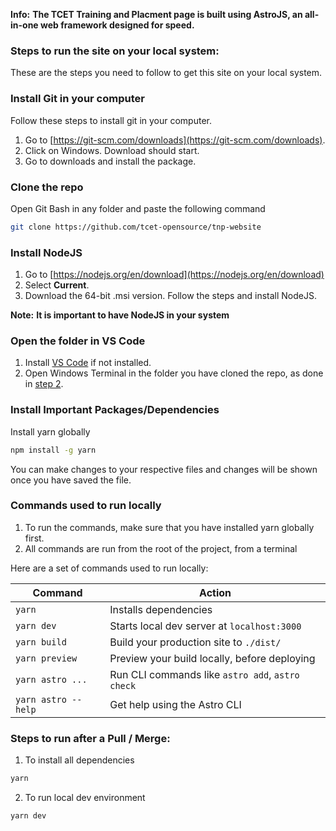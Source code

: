 **Info:**
**The TCET Training and Placment page is built using AstroJS, an all-in-one web framework designed for speed.**

### Steps to run the site on your local system: 
These are the steps you need to follow to get this site on your local system.

### Install Git in your computer
Follow these steps to install git in your computer.
1. Go to [https://git-scm.com/downloads](https://git-scm.com/downloads).
2. Click on Windows. Download should start.
3. Go to downloads and install the package.

### Clone the repo
Open Git Bash in any folder and paste the following command

```bash
git clone https://github.com/tcet-opensource/tnp-website
```

### Install NodeJS

1. Go to [https://nodejs.org/en/download](https://nodejs.org/en/download)
2. Select <b>Current</b>.
3. Download the 64-bit .msi version. Follow the steps and install NodeJS.

**Note:**
**It is important to have NodeJS in your system**

### Open the folder in VS Code
1. Install [VS Code](https://code.visualstudio.com/docs/?dv=win32user) if not installed. 
2. Open Windows Terminal in the folder you have cloned the repo, as done in [step 2](#clone-the-repo).

### Install Important Packages/Dependencies

Install yarn globally 

```bash
npm install -g yarn
```

You can make changes to your respective files and changes will be shown once you have saved the file.

### Commands used to run locally 

1. To run the commands, make sure that you have installed yarn globally first.
2. All commands are run from the root of the project, from a terminal

Here are a set of commands used to run locally:

| **Command** | **Action** |
| -------- | -------- |
| `yarn`   | Installs dependencies |
| `yarn dev` | Starts local dev server at `localhost:3000` |
| `yarn build` | Build your production site to `./dist/` |
| `yarn preview` | Preview your build locally, before deploying |
| `yarn astro ...` | Run CLI commands like `astro add`, `astro check` |
| `yarn astro --help` | Get help using the Astro CLI |

### Steps to run after a Pull / Merge: 

1. To install all dependencies

```bash
yarn
```
2. To run local dev environment

```bash
yarn dev
```